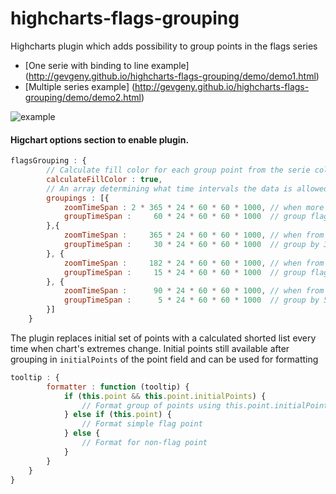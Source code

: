 # highcharts-flags-grouping
Highcharts plugin which adds possibility to group points in the flags series 

* [One serie with binding to line example] (http://gevgeny.github.io/highcharts-flags-grouping/demo/demo1.html) 
* [Multiple series example] (http://gevgeny.github.io/highcharts-flags-grouping/demo/demo2.html)

![example](https://raw.githubusercontent.com/gevgeny/highcharts-flags-grouping/master/demo/demo.png)

#### Higchart options section to enable plugin.
```javascript
flagsGrouping : {
        // Calculate fill color for each group point from the serie color and count of initial points in the grouped point 
        calculateFillColor : true,
        // An array determining what time intervals the data is allowed to be grouped to. 
        groupings : [{
            zoomTimeSpan : 2 * 365 * 24 * 60 * 60 * 1000, // when more then 2 years selected
            groupTimeSpan :     60 * 24 * 60 * 60 * 1000  // group flags by 60 days
        },{
            zoomTimeSpan :     365 * 24 * 60 * 60 * 1000, // when from 2 to 1 years selected
            groupTimeSpan :     30 * 24 * 60 * 60 * 1000  // group by 30 days
        }, {
            zoomTimeSpan :     182 * 24 * 60 * 60 * 1000, // when from 1 to half year selected
            groupTimeSpan :     15 * 24 * 60 * 60 * 1000  // group flags by 15 days
        }, {
            zoomTimeSpan :      90 * 24 * 60 * 60 * 1000, // when from half year to 3 month selected
            groupTimeSpan :      5 * 24 * 60 * 60 * 1000  // group by 5 days
        }]
    }
```
The plugin replaces initial set of points with a calculated shorted list every time when chart's extremes change.
Initial points still available after grouping in `initialPoints` of the point field and can be used for formatting
```javascript
tooltip : {
        formatter : function (tooltip) {
            if (this.point && this.point.initialPoints) {
                // Format group of points using this.point.initialPoints;
            } else if (this.point) {
                // Format simple flag point
            } else {
                // Format for non-flag point
            } 
        }
    }
}
```
